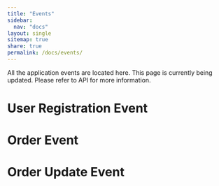```yaml
---
title: "Events"
sidebar:
  nav: "docs"
layout: single
sitemap: true
share: true
permalink: /docs/events/
---
```


All the application events are located here. This page is currently being updated. Please refer to API for more information.

# User Registration Event

# Order Event

# Order Update Event
